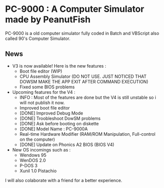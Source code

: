 # PC-9000 : A Computer Simulator made by PeanutFish

PC-9000 is a old computer simulator fully coded in Batch and VBScript also called 90's Computer Simulator.

News
---
  - V3 is now available! Here is the new features :
    - Boot file editor (WIP)
    - CPU Assembly Simulator (DO NOT USE. JUST NOTICED THAT DOWSM MAKE THE APP EXIT AFTER COMMAND EXECUTION)
    - Fixed some BIOS problems
  - Upcoming features for the V4 :
    + INFO : Most of the features are done but the V4 is still unstable so i will not publish it now.
    - Improved boot file editor
    - [DONE] Improved Debug Mode
    - [DONE] Troobleshoot DowSM problems
    - [DONE] Ask before booting on diskette
    - [DONE] Model Name : PC-9000A
    - Real-time Hardware Modifier (RAM/ROM Manipulation, Full-control on the computer)
    - [DONE] Update on Phonics A2 BIOS (BIOS V4)
  - New OS incomings such as :
    - Wendows 95
    - WenDOS 2.0
    - P-DOS 3
    - Xunil 1.0 Pistachio
    
 I will also colaborate with a friend for a better experience.
